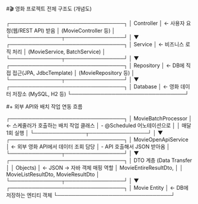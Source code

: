 #🎬 영화 프로젝트 전체 구조도 (개념도)

┌───────────────────────────────┐
│          Controller           │   ← 사용자 요청(웹/REST API) 받음
│  (MovieController 등)          │
└──────────────┬────────────────┘
               │
               ▼
┌───────────────────────────────┐
│           Service             │   ← 비즈니스 로직 처리
│  (MovieService, BatchService) │
└──────────────┬────────────────┘
               │
               ▼
┌───────────────────────────────┐
│           Repository          │   ← DB에 직접 접근(JPA, JdbcTemplate)
│     (MovieRepository 등)      │
└──────────────┬────────────────┘
               │
               ▼
┌───────────────────────────────┐
│           Database            │   ← 영화 데이터 저장소 (MySQL, H2 등)
└───────────────────────────────┘

#+ 외부 API와 배치 작업 연동 흐름

┌───────────────────────────────┐
│       MovieBatchProcessor     │   ← 스케줄러가 호출하는 배치 작업 클래스
│ - @Scheduled 어노테이션으로   │
│   매달 1회 실행                │
└──────────────┬────────────────┘
               │
               ▼
┌───────────────────────────────┐
│    MovieOpenApiService        │   ← 외부 영화 API에서 데이터 조회 담당
│ - API 호출해서 JSON 받아옴    │
└──────────────┬────────────────┘
               │
               ▼
┌───────────────────────────────┐
│      DTO 계층 (Data Transfer  │
│      Objects)                 │   ← JSON → 자바 객체 매핑 역할
│ MovieEntireResultDto,          │
│ MovieListResultDto, MovieResultDto │
└──────────────┬────────────────┘
               │
               ▼
┌───────────────────────────────┐
│         Movie Entity          │   ← DB에 저장하는 엔티티 객체
└───────────────────────────────┘

